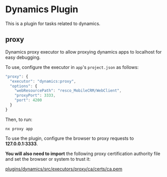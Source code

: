 # Dynamics Plugin

This is a plugin for tasks related to dynamics.

## proxy

Dynamics proxy executor to allow proxying dynamics apps to localhost for easy debugging.

To use, configure the executor in `app`'s `project.json` as follows:

```typescript
"proxy": {
  "executor": "dynamics:proxy",
  "options": {
    "webResourcePath": "resco_MobileCRM/WebClient",
    "proxyPort": 3333,
    "port": 4200
  }
}
```

Then, to run:

`nx proxy app`

To use the plugin, configure the browser to proxy requests to **127.0.0.1:3333**.

**You will also need to import** the following proxy certification authority file and set the browser or system to trust it:

[plugins/dynamics/src/executors/proxy/ca/certs/ca.pem](./src/executors/proxy/ca/certs/ca.pem)
